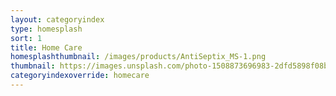 ```yaml
---
layout: categoryindex
type: homesplash
sort: 1
title: Home Care
homesplashthumbnail: /images/products/AntiSeptix_MS-1.png
thumbnail: https://images.unsplash.com/photo-1508873696983-2dfd5898f08b?ixlib=rb-1.2.1&ixid=MnwxMjA3fDB8MHxwaG90by1wYWdlfHx8fGVufDB8fHx8&auto=format&fit=crop&w=1770&q=80
categoryindexoverride: homecare
---
```

